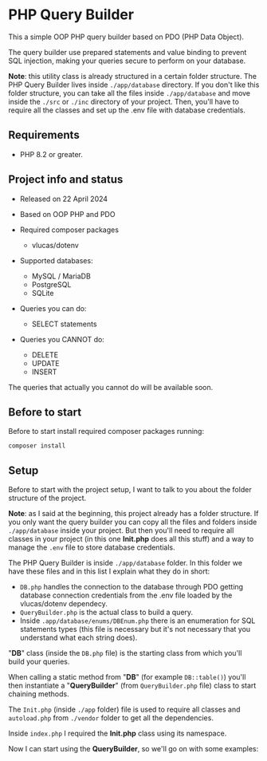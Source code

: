 # PHP Query Builder

This a simple OOP PHP query builder based on PDO (PHP Data Object).

The query builder use prepared statements and value binding to prevent SQL injection, making your queries secure to perform on your database.

**Note**: this utility class is already structured in a certain folder structure. The PHP Query Builder lives inside `./app/database` directory. If you don't like this folder structure, you can take all the files inside `./app/database` and move inside the `./src` or `./inc` directory of your project. Then, you'll have to require all the classes and set up the .env file with database credentials.

## Requirements

- PHP 8.2 or greater.

## Project info and status

- Released on 22 April 2024
- Based on OOP PHP and PDO

- Required composer packages
    - vlucas/dotenv

- Supported databases:
    - MySQL / MariaDB
    - PostgreSQL
    - SQLite

- Queries you can do:
    - SELECT statements

- Queries you CANNOT do:
    - DELETE
    - UPDATE
    - INSERT

The queries that actually you cannot do will be available soon.

## Before to start

Before to start install required composer packages running:

```
composer install
```

## Setup

Before to start with the project setup, I want to talk to you about the folder structure of the project.

**Note**: as I said at the beginning, this project already has a folder structure. If you only want the query builder you can copy all the files and folders inside `./app/database` inside your project. But then you'll need to require all classes in your project (in this one **Init.php** does all this stuff) and a way to manage the `.env` file to store database credentials.

The PHP Query Builder is inside `./app/database` folder. In this folder we have these files and in this list I explain what they do in short:

- `DB.php` handles the connection to the database through PDO getting database connection credentials from the .env file loaded by the vlucas/dotenv dependecy.
- `QueryBuilder.php` is the actual class to build a query.
- Inside `.app/database/enums/DBEnum.php` there is an enumeration for SQL statements types (this file is necessary but it's not necessary that you understand what each string does).

"**DB**" class (inside the `DB.php` file) is the starting class from which you'll build your queries. 

When calling a static method from "**DB**" (for example `DB::table()`) you'll then instantiate a "**QueryBuilder**" (from `QueryBuilder.php` file) class to start chaining methods.

The `Init.php` (inside `./app` folder) file is used to require all classes and `autoload.php` from `./vendor` folder to get all the dependencies.

Inside `index.php` I required the **Init.php** class using its namespace.

Now I can start using the **QueryBuilder**, so we'll go on with some examples:
